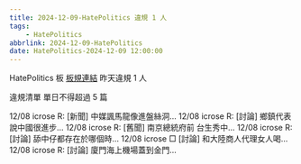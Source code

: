 ```yaml
---
title: 2024-12-09-HatePolitics 違規 1 人
tags:
    - HatePolitics
abbrlink: 2024-12-09-HatePolitics
date: HatePolitics-2024-12-09 12:00:00
---
```

HatePolitics 板 [板規連結](https://www.ptt.cc/bbs/HatePolitics/M.1617115262.A.D60.html)
昨天違規 1 人
<!-- more -->

違規清單
單日不得超過 5 篇

12/08 icrose R: [新聞] 中媒諷馬龍像進盤絲洞…
12/08 icrose R: [討論] 鄉鎮代表說中國很進步…
12/08 icrose R: [舊聞] 南京總統府前 台生秀中…
12/08 icrose R: [討論] 舔中仔都存在於哪個時…
12/08 icrose □ [討論] 和大陸商人代理女人喝…
12/08 icrose R: [討論] 廈門海上機場蓋到金門…
